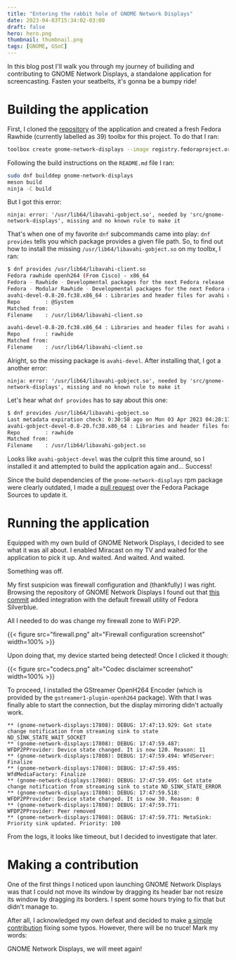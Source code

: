 ```yaml
---
title: "Entering the rabbit hole of GNOME Network Displays"
date: 2023-04-03T15:34:02-03:00
draft: false
hero: hero.png
thumbnail: thumbnail.png
tags: [GNOME, GSoC]
---
```


In this blog post I'll walk you through my journey of builiding and
contributing to GNOME Network Displays, a standalone application for
screencasting. Fasten your seatbelts, it's gonna be a bumpy ride!

# Building the application

First, I cloned the
[repository](https://gitlab.gnome.org/GNOME/gnome-network-displays) of the
application and created a fresh Fedora Rawhide (currently labelled as 39)
toolbx for this project. To do that I ran:

```bash
toolbox create gnome-network-displays --image registry.fedoraproject.org/fedora-toolbox:39
```

Following the build instructions on the `README.md` file I ran:

```bash
sudo dnf builddep gnome-network-displays
meson build
ninja -C build
```

But I got this error:

```log
ninja: error: '/usr/lib64/libavahi-gobject.so', needed by 'src/gnome-network-displays', missing and no known rule to make it
```

That's when one of my favorite `dnf` subcommands came into play: `dnf provides`
tells you which package provides a given file path. So, to find out how to
install the missing `/usr/lib64/libavahi-gobject.so` on my toolbx, I ran:

```bash
$ dnf provides /usr/lib64/libavahi-client.so
Fedora rawhide openh264 (From Cisco) - x86_64                                              426  B/s | 2.5 kB     00:05    
Fedora - Rawhide - Developmental packages for the next Fedora release                      4.3 MB/s |  66 MB     00:15    
Fedora - Modular Rawhide - Developmental packages for the next Fedora release              351 kB/s | 1.6 MB     00:04    
avahi-devel-0.8-20.fc38.x86_64 : Libraries and header files for avahi development
Repo        : @System
Matched from:
Filename    : /usr/lib64/libavahi-client.so

avahi-devel-0.8-20.fc38.x86_64 : Libraries and header files for avahi development
Repo        : rawhide
Matched from:
Filename    : /usr/lib64/libavahi-client.so
```

Alright, so the missing package is `avahi-devel`. After installing that, I got
a another error:

```log
ninja: error: '/usr/lib64/libavahi-gobject.so', needed by 'src/gnome-network-displays', missing and no known rule to make it
```

Let's hear what `dnf provides` has to say about this one:

```bash
$ dnf provides /usr/lib64/libavahi-gobject.so
Last metadata expiration check: 0:30:58 ago on Mon 03 Apr 2023 04:28:17 PM -03.
avahi-gobject-devel-0.8-20.fc38.x86_64 : Libraries and header files for Avahi GObject development
Repo        : rawhide
Matched from:
Filename    : /usr/lib64/libavahi-gobject.so
```

Looks like `avahi-gobject-devel` was the culprit this time around, so I
installed it and attempted to build the application again and... Success!

Since the build dependencies of the `gnome-network-displays` rpm package were
clearly outdated, I made a [pull
request](https://src.fedoraproject.org/rpms/gnome-network-displays/pull-request/2)
over the Fedora Package Sources to update it.

# Running the application

Equipped with my own build of GNOME Network Displays, I decided to see what it
was all about. I enabled Miracast on my TV and waited for the application to
pick it up. And waited. And waited. And waited.

Something was off.

My first suspicion was firewall configuration and (thankfully) I was right.
Browsing the repository of GNOME Network Displays I found out that [this
commit](https://gitlab.gnome.org/GNOME/gnome-network-displays/-/commit/c2a81a501ec1eb231c05dd47416fe935d6573c13)
added integration with the default firewall utility of Fedora Silverblue.

All I needed to do was change my firewall zone to WiFi P2P.

{{< figure src="firewall.png" alt="Firewall configuration screenshot" width=100% >}}

Upon doing that, my device started being detected! Once I clicked it though:

{{< figure src="codecs.png" alt="Codec disclaimer screenshot" width=100% >}}

To proceed, I installed the GStreamer OpenH264 Encoder (which is provided by
the `gstreamer1-plugin-openh264` package). With that I was finally able to
start the connection, but the display mirroring didn't actually work.

```log
** (gnome-network-displays:17808): DEBUG: 17:47:13.929: Got state change notification from streaming sink to state ND_SINK_STATE_WAIT_SOCKET
** (gnome-network-displays:17808): DEBUG: 17:47:59.487: WFDP2PProvider: Device state changed. It is now 120. Reason: 11
** (gnome-network-displays:17808): DEBUG: 17:47:59.494: WfdServer: Finalize
** (gnome-network-displays:17808): DEBUG: 17:47:59.495: WfdMediaFactory: Finalize
** (gnome-network-displays:17808): DEBUG: 17:47:59.495: Got state change notification from streaming sink to state ND_SINK_STATE_ERROR
** (gnome-network-displays:17808): DEBUG: 17:47:59.518: WFDP2PProvider: Device state changed. It is now 30. Reason: 0
** (gnome-network-displays:17808): DEBUG: 17:47:59.771: WFDP2PProvider: Peer removed
** (gnome-network-displays:17808): DEBUG: 17:47:59.771: MetaSink: Priority sink updated. Priority: 100
```

From the logs, it looks like timeout, but I decided to investigate that later.

# Making a contribution

One of the first things I noticed upon launching GNOME Network Displays was
that I could not move its window by dragging its header bar not resize its
window by dragging its borders. I spent some hours trying to fix that but
didn't manage to.

After all, I acknowledged my own defeat and decided to make [a simple
contribution](https://gitlab.gnome.org/GNOME/gnome-network-displays/-/merge_requests/182)
fixing some typos. However, there will be no truce! Mark my words:

GNOME Network Displays, we will meet again!
